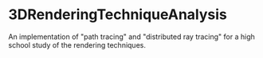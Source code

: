# 3DRenderingTechniqueAnalysis
An implementation of "path tracing" and "distributed ray tracing" for a high school study of the rendering techniques.
